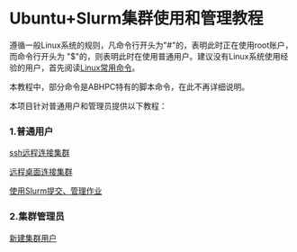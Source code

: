 # Ubuntu+Slurm集群使用和管理教程

遵循一般Linux系统的规则，凡命令行开头为"#"的，表明此时正在使用root账户，而命令行开头为
 "$"的，则表明此时在使用普通用户。建议没有Linux系统使用经验的用户，首先阅读[Linux常用命令](Linux常用命令.md)。

本教程中，部分命令是ABHPC特有的脚本命令，在此不再详细说明。

本项目针对普通用户和管理员提供以下教程：

### 1.普通用户

[ssh远程连接集群](ssh远程连接集群.md)

[远程桌面连接集群](使用x2go连接Ubuntu远程桌面.md)

[使用Slurm提交、管理作业](Slurm作业调度系统使用教程.md)

### 2.集群管理员

[新建集群用户](新建集群用户.md)
